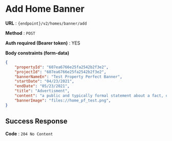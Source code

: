 # Add Home Banner


**URL** : `{endpoint}/v2/homes/banner/add`

**Method** : `POST`

**Auth required (Bearer token)** : YES

**Body constraints (form-data)**

```json
{
    "propertyId": "607ea6766e25fa2542b2f3e2",
    "projectId": "607ea6766e25fa2542b2f3e2",
    "bannerNameEn": "Test Property Perfect Banner",
    "startDate": "04/23/2021",
    "endDate": "05/23/2021",
    "title": "Advertisment",
    "content": "a public and typically formal statement about a fact, occurrence, or intention.",
    "bannerImage": "files://home_pf_test.png",
}
```

## Success Response

**Code** : `204 No Content`
